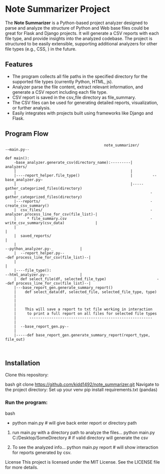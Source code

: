 # Note Summarizer Project

The **Note Summarizer** is a Python-based project analyzer designed to parse and analyze the structure of Python and Web base files could be great for Flask and Django projects. It will generate a CSV reports with each file type, and provide insights into the analyzed codebase. The project is structured to be easily extensible, supporting additional analyzers for other file types (e.g., CSS, ) in the future.


## Features
- The program collects all file paths in the specified directory for the supported file types (currently Python, HTML, js).
- Analyzer parse the file content, extract relevant information, and generate a CSV report including each file type.
- CSV report is saved in the csv_file directory as file_summary.
- The CSV files can be used for generating detailed reports, visualization, or further analysis.
- Easily integrates with projects built using frameworks like Django and Flask.


## Program Flow
```	
		                                     note_summarizer/
-—main.py--

def main():                     
    -base_analyzer.generate_csv(directory_name):---------|              analyzers/
    |                                                    |	        
    |----report_helper.file_type()                       |         --base_analyzer.py—
    |                                                    |-----gather_categorized_files(directory)    
    |                                                             -gather_categorized_files(directory)
    |---reports/                                                  -create_csv_summary()
    |  csv_files/                                                 -analyzer.process_line_for_csv(file_list)-|
    |     * file_summary.csv                                      -write_csv_summary(csv_data)              |
    |                                                                                                       |
    |  saved_reports/                                                                                       |
    |                                                                     --python_analyzer.py-_            |
    |  --report_helper.py--                                           -def process_line_for_csv(file_list)--|
    |                                                                                                       |
    |----file_type():                                                     --html_analyzer.py--              |
    |  def select_file(df, selected_file_type)                       --def process_line_for_csv(file_list)--|         
    |---base_report_gen.generate_summary_report()                     
    |    def select_data(df, selected_file, selected_file_type, type)                                       
    |                                                                                 
    |                                                                 
    |
    |    This will save a report to txt file working in interaction
    |     to print a full report on all files for selected file types
    |      --------------------------------------------------------
    |        
    |  --base_report_gen.py--
    |                       
    |-----def base_report_gen.generate_summary_report(report_type, file_out)    
        
                                                            

```
## Installation
Clone this repository:

bash
git clone https://github.com/kidd1492/note_summarizer.git
Navigate to the project directory:
Set up your venv
pip install requirements.txt (pandas)


### Run the program:
bash
- python main.py # will give back enter report or directory path

1. run main.py with a directory path to analyze the files...
python main.py C:/Desktop/SomeDirectory  # if valid directory will generate the csv

2. To see the analyzed info...
python main.py report  # will show interaction for reports generated by csv. 


License
This project is licensed under the MIT License. See the LICENSE file for more details.